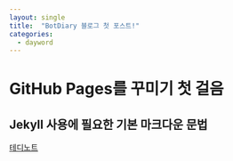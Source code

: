 ```yaml
---
layout: single
title:  "BotDiary 블로그 첫 포스트!"
categories:
  - dayword
---
```


# GitHub Pages를 꾸미기 첫 걸음

## Jekyll 사용에 필요한 기본 마크다운 문법



[테디노트](https://teddylee777.github.io/jekyll/Jekyll-%EC%82%AC%EC%9A%A9%EC%9D%84-%EC%9C%84%ED%95%9C-markdown-%EB%AC%B8%EB%B2%95)
